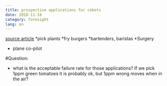 ```yaml
---
title: prospective applications for cobots
date: 2018-11-16
category: foresight
lang: en
---
```


[source article](https://www.therobotreport.com/collaborative-robots-unique-applications/)
*pick plants
*fry burgers
*bartenders, baristas
*Surgery 
* plane co-pilot

#Question:
* what is the acceptable failure rate for those applications? If we pick 1ppm green tomatoes it is probably ok, but 1ppm wrong moves when in the air?
